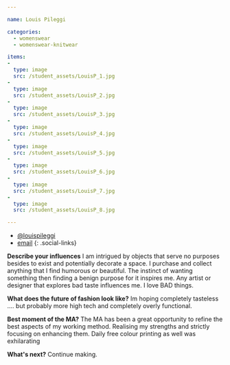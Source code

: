 ```yaml
---

name: Louis Pileggi

categories:
  - womenswear
  - womenswear-knitwear

items:
-
  type: image
  src: /student_assets/LouisP_1.jpg
-
  type: image
  src: /student_assets/LouisP_2.jpg
-
  type: image
  src: /student_assets/LouisP_3.jpg
-
  type: image
  src: /student_assets/LouisP_4.jpg
-
  type: image
  src: /student_assets/LouisP_5.jpg
-
  type: image
  src: /student_assets/LouisP_6.jpg
-
  type: image
  src: /student_assets/LouisP_7.jpg
-
  type: image
  src: /student_assets/LouisP_8.jpg

---
```


* [@louispileggi](https://www.instagram.com/louispileggi/)
* [email](mailto:louis.pileggi@network.rca.ac.uk)
{: .social-links}

**Describe your influences**
I am intrigued by objects that serve no purposes besides to exist and potentially decorate a space. I purchase and collect anything that I find humorous or beautiful. The instinct of wanting something then finding a benign purpose for it inspires me. Any artist or designer that explores bad taste influences me. I love BAD things.

**What does the future of fashion look like?**
Im hoping completely tasteless .... but probably more high tech and completely overly functional.

**Best moment of the MA?**
The MA has been a great opportunity to refine the best aspects of my working method. Realising my strengths and strictly focusing on enhancing them. Daily free colour printing as well was exhilarating

**What's next?**
Continue making.
